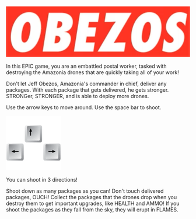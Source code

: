 ![Obezos](https://github.com/proteusvacuum/OBEZOS/blob/master/images/OBEZOS_logo.png?raw=true)

In this EPIC game, you are an embattled postal worker, tasked with destroying the Amazonia drones that are quickly taking all of your work!

Don't let Jeff Obezos, Amazonia's commander in chief, deliver any packages. With each package that gets delivered, he gets stronger. STRONGer, STRONGER, and is able to deploy more drones.

Use the arrow keys to move around. Use the space bar to shoot. 

![arrows](https://github.com/proteusvacuum/OBEZOS/blob/master/images/arrows.gif?raw=true)

You can shoot in 3 directions! 

Shoot down as many packages as you can! Don't touch delivered packages, OUCH! Collect the packages that the drones drop when you destroy them to get important upgrades, like HEALTH and AMMO! If you shoot the packages as they fall from the sky, they will erupt in FLAMES.
